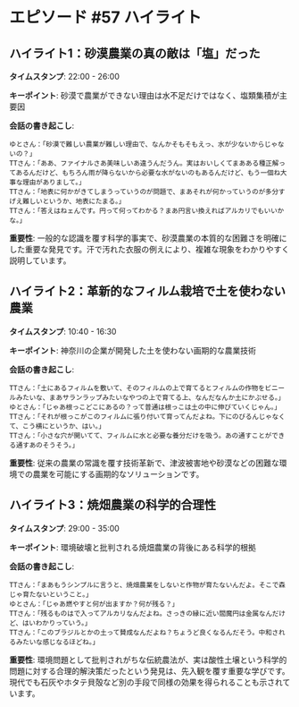 # エピソード #57 ハイライト

## ハイライト1：砂漠農業の真の敵は「塩」だった
**タイムスタンプ**: 22:00 - 26:00

**キーポイント**: 砂漠で農業ができない理由は水不足だけではなく、塩類集積が主要因

**会話の書き起こし**:
```
ゆとさん：「砂漠で難しい農業が難しい理由で、なんかそもそもえっ、水が少ないからじゃないの？」
TTさん：「ああ、ファイナルさあ美味しいあ違うんだうん。実はおいしくてまあある種正解ってあるんだけど、もちろん雨が降らないから必要な水がないのもあるんだけど、もう一個ね大事な理由がありまして。」
TTさん：「地表に何かがきてしまうっていうのが問題で、まあそれが何かっていうのが多分すげえ難しいというか、地表にたまる。」
TTさん：「答えはねェんです。円って何ってわかる？まあ円言い換えればアルカリでもいいかな。」
```

**重要性**: 一般的な認識を覆す科学的事実で、砂漠農業の本質的な困難さを明確にした重要な発見です。汗で汚れた衣服の例えにより、複雑な現象をわかりやすく説明しています。

## ハイライト2：革新的なフィルム栽培で土を使わない農業
**タイムスタンプ**: 10:40 - 16:30

**キーポイント**: 神奈川の企業が開発した土を使わない画期的な農業技術

**会話の書き起こし**:
```
TTさん：「土にあるフィルムを敷いて、そのフィルムの上で育てるとフィルムの作物をビニールみたいな、まあサランラップみたいなやつの上で育てる上、なんだなんか土にかぶせる。」
ゆとさん：「じゃあ根っこどこにあるの？って普通は根っこは土の中に伸びていくじゃん。」
TTさん：「それが根っこがこのフィルムに張り付いて育ってんだよね。下にのびるんじゃなくて、こう横にというか、はい。」
TTさん：「小さな穴が開いてて、フィルムに水と必要な養分だけを吸う。あの通すことができる通すあのそうそう。」
```

**重要性**: 従来の農業の常識を覆す技術革新で、津波被害地や砂漠などの困難な環境での農業を可能にする画期的なソリューションです。

## ハイライト3：焼畑農業の科学的合理性
**タイムスタンプ**: 29:00 - 35:00

**キーポイント**: 環境破壊と批判される焼畑農業の背後にある科学的根拠

**会話の書き起こし**:
```
TTさん：「まあもうシンプルに言うと、焼畑農業をしないと作物が育たないんだよ。そこで森じゃ育たないということ。」
ゆとさん：「じゃあ燃やすと何が出ますか？何が残る？」
TTさん：「残るものはで入ってアルカリなんだよね。さっきの縁に近い閻魔円は金属なんだけど、はいわかりっていう。」
TTさん：「このブラジルとかの土って賛成なんだよね？ちょうど良くなるんだそう。中和されるみたいな感じなるほどね。」
```

**重要性**: 環境問題として批判されがちな伝統農法が、実は酸性土壌という科学的問題に対する合理的解決策だったという発見は、先入観を覆す重要な学びです。現代でも石灰やホタテ貝殻など別の手段で同様の効果を得られることも示されています。